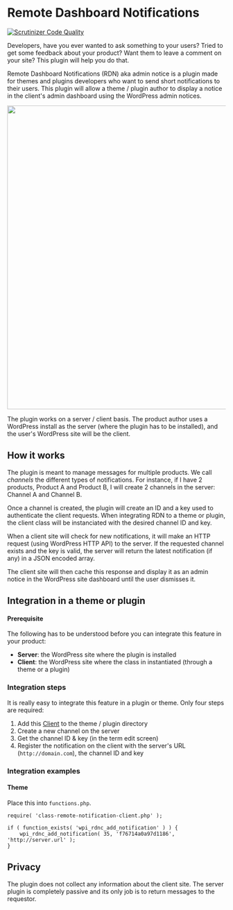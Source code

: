 Remote Dashboard Notifications
==============================

[![Scrutinizer Code Quality](https://scrutinizer-ci.com/g/ThemeAvenue/Remote-Dashboard-Notifications/badges/quality-score.png?b=develop)](https://scrutinizer-ci.com/g/ThemeAvenue/Remote-Dashboard-Notifications/?branch=develop)

Developers, have you ever wanted to ask something to your users? Tried to get some feedback about your product? Want them to leave a comment on your site? This plugin will help you do that. 

Remote Dashboard Notifications (RDN) aka admin notice is a plugin made for themes and plugins developers who want to send short notifications to their users. This plugin will allow a theme / plugin author to display a notice in the client's admin dashboard using the WordPress admin notices.

<img src="http://i.imgur.com/hhMz2J7.jpg" width="700" />

The plugin works on a server / client basis. The product author uses a WordPress install as the server (where the plugin has to be installed), and the user's WordPress site will be the client.

## How it works

The plugin is meant to manage messages for multiple products. We call _channels_ the different types of notifications. For instance, if I have 2 products, Product A and Product B, I will create 2 channels in the server: Channel A and Channel B.

Once a channel is created, the plugin will create an ID and a key used to authenticate the client requests. When integrating RDN to a theme or plugin, the client class will be instanciated with the desired channel ID and key.

When a client site will check for new notifications, it will make an HTTP request (using WordPress HTTP API) to the server. If the requested channel exists and the key is valid, the server will return the latest notification (if any) in a JSON encoded array.

The client site will then cache this response and display it as an admin notice in the WordPress site dashboard until the user dismisses it.

## Integration in a theme or plugin

#### Prerequisite

The following has to be understood before you can integrate this feature in your product:

* **Server**: the WordPress site where the plugin is installed
* **Client**: the WordPress site where the class in instantiated (through a theme or a plugin)

### Integration steps

It is really easy to integrate this feature in a plugin or theme. Only four steps are required:

1. Add this [Client](https://github.com/Niloys7/remote-admin-notification-client) to the theme / plugin directory 
2. Create a new channel on the server
3. Get the channel ID & key (in the term edit screen)
4. Register the notification on the client with the server's URL (`http://domain.com`), the channel ID and key

### Integration examples

#### Theme

Place this into `functions.php`.

    require( 'class-remote-notification-client.php' );

    if ( function_exists( 'wpi_rdnc_add_notification' ) ) {
        wpi_rdnc_add_notification( 35, 'f76714a0a97d1186', 'http://server.url' );
    }

## Privacy

The plugin does not collect any information about the client site. The server plugin is completely passive and its only job is to return messages to the requestor.
